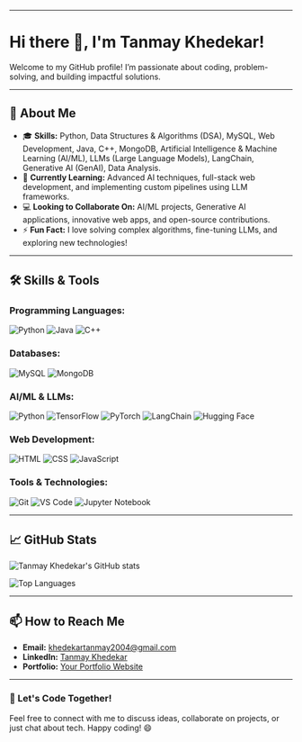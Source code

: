 

---

# Hi there 👋, I'm Tanmay Khedekar!

Welcome to my GitHub profile! I’m passionate about coding, problem-solving, and building impactful solutions.

---

## 🌟 About Me

- 🎓 **Skills:** Python, Data Structures & Algorithms (DSA), MySQL, Web Development, Java, C++, MongoDB, Artificial Intelligence & Machine Learning (AI/ML), LLMs (Large Language Models), LangChain, Generative AI (GenAI), Data Analysis.
- 🌱 **Currently Learning:** Advanced AI techniques, full-stack web development, and implementing custom pipelines using LLM frameworks.
- 💻 **Looking to Collaborate On:** AI/ML projects, Generative AI applications, innovative web apps, and open-source contributions.
- ⚡ **Fun Fact:** I love solving complex algorithms, fine-tuning LLMs, and exploring new technologies!

---

## 🛠️ Skills & Tools

### Programming Languages:
![Python](https://img.shields.io/badge/-Python-3776AB?logo=python&logoColor=white&style=flat)
![Java](https://img.shields.io/badge/-Java-007396?logo=java&logoColor=white&style=flat)
![C++](https://img.shields.io/badge/-C++-00599C?logo=cplusplus&logoColor=white&style=flat)

### Databases:
![MySQL](https://img.shields.io/badge/-MySQL-4479A1?logo=mysql&logoColor=white&style=flat)
![MongoDB](https://img.shields.io/badge/-MongoDB-47A248?logo=mongodb&logoColor=white&style=flat)

### AI/ML & LLMs:
![Python](https://img.shields.io/badge/-Python-3776AB?logo=python&logoColor=white&style=flat)
![TensorFlow](https://img.shields.io/badge/-TensorFlow-FF6F00?logo=tensorflow&logoColor=white&style=flat)
![PyTorch](https://img.shields.io/badge/-PyTorch-EE4C2C?logo=pytorch&logoColor=white&style=flat)
![LangChain](https://img.shields.io/badge/-LangChain-34A853?logo=&logoColor=white&style=flat)
![Hugging Face](https://img.shields.io/badge/-Hugging%20Face-FFCC00?logo=huggingface&logoColor=black&style=flat)

### Web Development:
![HTML](https://img.shields.io/badge/-HTML5-E34F26?logo=html5&logoColor=white&style=flat)
![CSS](https://img.shields.io/badge/-CSS3-1572B6?logo=css3&logoColor=white&style=flat)
![JavaScript](https://img.shields.io/badge/-JavaScript-F7DF1E?logo=javascript&logoColor=black&style=flat)

### Tools & Technologies:
![Git](https://img.shields.io/badge/-Git-F05032?logo=git&logoColor=white&style=flat)
![VS Code](https://img.shields.io/badge/-VSCode-007ACC?logo=visual-studio-code&logoColor=white&style=flat)
![Jupyter Notebook](https://img.shields.io/badge/-Jupyter-F37626?logo=jupyter&logoColor=white&style=flat)

---

## 📈 GitHub Stats

![Tanmay Khedekar's GitHub stats](https://github-readme-stats.vercel.app/api?username=TanmayKhedekar&show_icons=true&theme=radical)

![Top Languages](https://github-readme-stats.vercel.app/api/top-langs/?username=TanmayKhedekar&layout=compact&theme=radical)

---

## 📫 How to Reach Me

- **Email:** [khedekartanmay2004@gmail.com](mailto:khedekartanmay2004@gmail.com)
- **LinkedIn:** [Tanmay Khedekar](https://www.linkedin.com/in/tanmay-khedekar-b66b43226)
- **Portfolio:** [Your Portfolio Website](https://tanmaykhedekar.github.io/Portfolio_site/)

---

### 🚀 Let's Code Together!
Feel free to connect with me to discuss ideas, collaborate on projects, or just chat about tech. Happy coding! 😄


